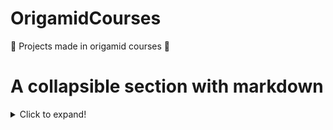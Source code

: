 # OrigamidCourses
 🐺 Projects made in origamid courses 🐺

 # A collapsible section with markdown
<details>
  <summary>Click to expand!</summary>
  
  ## Heading
  1. A numbered
  2. list
     * With some
     * Sub bullets
</details>
